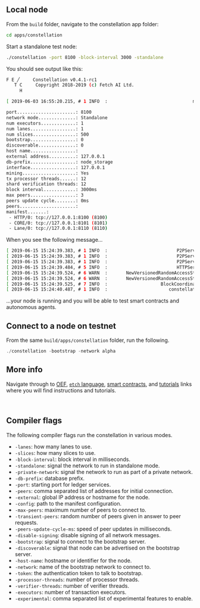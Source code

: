 ## Local node

From the `build` folder, navigate to the constellation app folder:
``` bash
cd apps/constellation
```

Start a standalone test node:
``` bash
./constellation -port 8100 -block-interval 3000 -standalone
```
You should see output like this:
``` bash
F E ╱     Constellation v0.4.1-rc1
   T C     Copyright 2018-2019 (c) Fetch AI Ltd.
     H

[ 2019-06-03 16:55:20.215, # 1 INFO  :                                main ] Configuration:

port......................: 8100
network mode..............: Standalone
num executors.............: 1
num lanes.................: 1
num slices................: 500
bootstrap.................: 0
discoverable..............: 0
host name.................:
external address..........: 127.0.0.1
db-prefix.................: node_storage
interface.................: 127.0.0.1
mining....................: Yes
tx processor threads......: 12
shard verification threads: 12
block interval............: 3000ms
max peers.................: 3
peers update cycle........: 0ms
peers.....................:
manifest.......:
 - HTTP/0: tcp://127.0.0.1:8100 (8100)
 - CORE/0: tcp://127.0.0.1:8101 (8101)
 - Lane/0: tcp://127.0.0.1:8110 (8110)
```

When you see the following message...

``` bash
[ 2019-06-15 15:24:39.383, # 1 INFO  :                          P2PService ] CORE URI: tcp://127.0.0.1:8101
[ 2019-06-15 15:24:39.383, # 1 INFO  :                          P2PService ] Num Initial Peers: 0
[ 2019-06-15 15:24:39.383, # 1 INFO  :                          P2PService ] Starting P2PService...
[ 2019-06-15 15:24:39.484, # 5 INFO  :                          HTTPServer ] Starting HTTPServer on http://127.0.0.1:8100
[ 2019-06-15 15:24:39.524, # 6 WARN  :       NewVersionedRandomAccessStack ] Attempted to find if hash exists, but history is empty!
[ 2019-06-15 15:24:39.524, # 6 WARN  :       NewVersionedRandomAccessStack ] Attempted to find if hash exists, but history is empty!
[ 2019-06-15 15:24:39.525, # 7 INFO  :                    BlockCoordinator ] Chain Sync complete on 0x780bbb1c050cd3d5c20fce89fa6f4e61c884315efeb44c54ceb956a50563683a (block: 0 prev: 0xd3efbefbefbefbefbefbefbefbe19e9deb22b3efbefbefbefbefbefbefbefbed)
[ 2019-06-15 15:24:40.487, # 1 INFO  :                       constellation ] Startup complete
```
...your node is running and you will be able to test smart contracts and autonomous agents.


## Connect to a node on testnet
From the same `build/apps/constellation` folder, run the following.
``` c++
./constellation -bootstrap -network alpha
```

## More info

Navigate through to <a href="../../oef" target=_blank>OEF</a>, <a href="../../etch-language/getstarted" target=_blank>`etch` language</a>, <a href="../../smart-contracts/executing-smart-contract-code/" target=_blank>smart contracts</a>, and <a href="../../tutorials/submitting_contract" target=_blank>tutorials</a> links where you will find instructions and tutorials.


<br/>

## Compiler flags

The following compiler flags run the constellation in various modes.

* `-lanes`: how many lanes to use.
* `-slices`: how many slices to use.                   
* `-block-interval`: block interval in milliseconds.
* `-standalone`: signal the network to run in standalone mode.
* `-private-network`: signal the network to run as part of a private network.
* `-db-prefix`: database prefix.             
* `-port`: starting port for ledger services.
* `-peers`: comma separated list of addresses for initial connection.
* `-external`: global IP address or hostname for the node.
* `-config`: path to the manifest configuration.
* `-max-peers`: maximum number of peers to connect to.
* `-transient-peers`: random number of peers given in answer to peer requests.
* `-peers-update-cycle-ms`: speed of peer updates in milliseconds.
* `-disable-signing`: disable signing of all network messages.
* `-bootstrap`: signal to connect to the bootstrap server.
* `-discoverable`: signal that node can be advertised on the bootstrap server.
* `-host-name`: hostname or identifier for the node.
* `-network`: name of the bootstrap network to connect to.
* `-token`: the authentication token to talk to bootstrap.
* `-processor-threads`: number of processor threads.
* `-verifier-threads`: number of verifier threads.
* `-executors`: number of transaction executors.
* `-experimental`: comma separated list of experimental features to enable.


<br/>